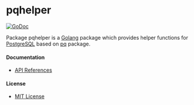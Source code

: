 # pqhelper

[![GoDoc](https://godoc.org/github.com/northbright/pqhelper?status.svg)](https://godoc.org/github.com/northbright/pqhelper)

Package pqhelper is a [Golang](https://golang.org) package which provides helper functions for [PostgreSQL](https://www.postgresql.org/) based on [pq](https://github.com/lib/pq) package.

#### Documentation
* [API References](https://godoc.org/northbright/pqhelper)

#### License
* [MIT License](LICENSE)

